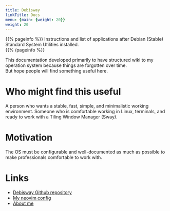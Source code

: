 ```yaml
---
title: Debisway
linkTitle: Docs
menu: {main: {weight: 20}}
weight: 20
---
```


{{% pageinfo %}}
Instructions and list of applications after Debian (Stable) Standard System Utilities installed.  
{{% /pageinfo %}}

This documentation developed primarily to have structured wiki to my operation system because things are forgotten over time.  
But hope people will find something useful here.

# Who might find this useful
A person who wants a stable, fast, simple, and minimalistic working environment. Someone who is comfortable working in Linux, terminals, and ready to work with a Tiling Window Manager (Sway).


# Motivation 
The OS must be configurable and well-documented as much as possible to make professionals comfortable to work with.

# Links
- [Debisway Github repository](https://github.com/kurotych/kurotych.github.io/tree/main/debisway)
- [My neovim config](https://github.com/kurotych/nvim)
- [About me](https://kurotych.com/about)
